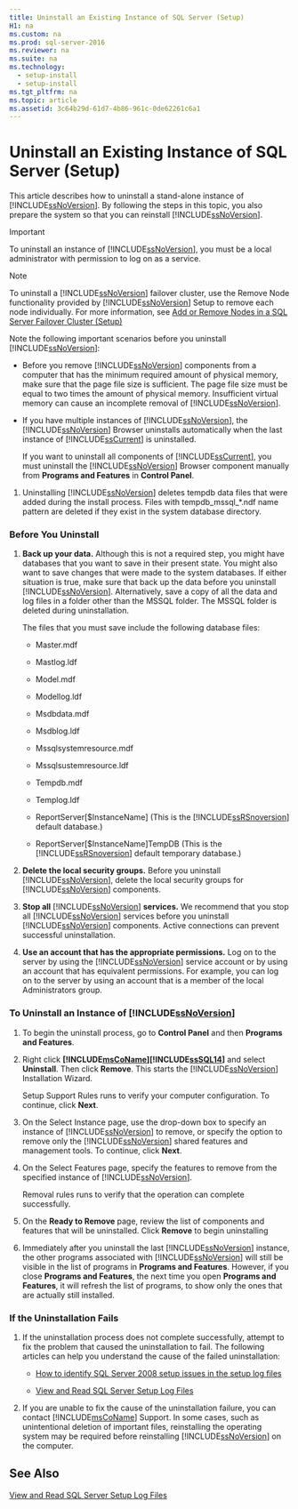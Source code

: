 ```yaml
---
title: Uninstall an Existing Instance of SQL Server (Setup)
H1: na
ms.custom: na
ms.prod: sql-server-2016
ms.reviewer: na
ms.suite: na
ms.technology: 
  - setup-install
  - setup-install
ms.tgt_pltfrm: na
ms.topic: article
ms.assetid: 3c64b29d-61d7-4b86-961c-0de62261c6a1
---
```

# Uninstall an Existing Instance of SQL Server (Setup)
  This article describes how to uninstall a stand-alone instance of [!INCLUDE[ssNoVersion](../../Topics/TopicNameContainA/includes/ssNoVersion_md.md)]. By following the steps in this topic, you also prepare the system so that you can reinstall [!INCLUDE[ssNoVersion](../../Topics/TopicNameContainA/includes/ssNoVersion_md.md)].  
  
> [!IMPORTANT]  
>  To uninstall an instance of [!INCLUDE[ssNoVersion](../../Topics/TopicNameContainA/includes/ssNoVersion_md.md)], you must be a local administrator with permission to log on as a service.  
  
> [!NOTE]  
>  To uninstall a [!INCLUDE[ssNoVersion](../../Topics/TopicNameContainA/includes/ssNoVersion_md.md)] failover cluster, use the Remove Node functionality provided by [!INCLUDE[ssNoVersion](../../Topics/TopicNameContainA/includes/ssNoVersion_md.md)] Setup to remove each node individually. For more information, see [Add or Remove Nodes in a SQL Server Failover Cluster &#40;Setup&#41;](../../Topics/TopicNameContainA/Add-or-Remove-Nodes-in-a-SQL-Server-Failover-Cluster--Setup-.md)  
  
 Note the following important scenarios before you uninstall [!INCLUDE[ssNoVersion](../../Topics/TopicNameContainA/includes/ssNoVersion_md.md)]:  
  
-   Before you remove [!INCLUDE[ssNoVersion](../../Topics/TopicNameContainA/includes/ssNoVersion_md.md)] components from a computer that has the minimum required amount of physical memory, make sure that the page file size is sufficient. The page file size must be equal to two times the amount of physical memory. Insufficient virtual memory can cause an incomplete removal of [!INCLUDE[ssNoVersion](../../Topics/TopicNameContainA/includes/ssNoVersion_md.md)].  
  
-   If you have multiple instances of [!INCLUDE[ssNoVersion](../../Topics/TopicNameContainA/includes/ssNoVersion_md.md)], the [!INCLUDE[ssNoVersion](../../Topics/TopicNameContainA/includes/ssNoVersion_md.md)] Browser uninstalls automatically when the last instance of [!INCLUDE[ssCurrent](../../Topics/TopicNameContainA/includes/ssCurrent_md.md)] is uninstalled.  
  
     If you want to uninstall all components of [!INCLUDE[ssCurrent](../../Topics/TopicNameContainA/includes/ssCurrent_md.md)], you must uninstall the [!INCLUDE[ssNoVersion](../../Topics/TopicNameContainA/includes/ssNoVersion_md.md)] Browser component manually from **Programs and Features** in **Control Panel**.  
  
1.  Uninstalling [!INCLUDE[ssNoVersion](../../Topics/TopicNameContainA/includes/ssNoVersion_md.md)] deletes tempdb data files that were added during the install process. Files with tempdb_mssql_*.ndf name pattern are deleted if they exist in the system database directory.  
  
### Before You Uninstall  
  
1.  **Back up your data.** Although this is not a required step, you might have databases that you want to save in their present state. You might also want to save changes that were made to the system databases. If either situation is true, make sure that back up the data before you uninstall [!INCLUDE[ssNoVersion](../../Topics/TopicNameContainA/includes/ssNoVersion_md.md)]. Alternatively, save a copy of all the data and log files in a folder other than the MSSQL folder. The MSSQL folder is deleted during uninstallation.  
  
     The files that you must save include the following database files:  
  
    -   Master.mdf  
  
    -   Mastlog.ldf  
  
    -   Model.mdf  
  
    -   Modellog.ldf  
  
    -   Msdbdata.mdf  
  
    -   Msdblog.ldf  
  
    -   Mssqlsystemresource.mdf  
  
    -   Mssqlsustemresource.ldf  
  
    -   Tempdb.mdf  
  
    -   Templog.ldf  
  
    -   ReportServer[$InstanceName] (This is the [!INCLUDE[ssRSnoversion](../../Topics/TopicNameContainA/includes/ssRSnoversion_md.md)] default database.)  
  
    -   ReportServer[$InstanceName]TempDB (This is the [!INCLUDE[ssRSnoversion](../../Topics/TopicNameContainA/includes/ssRSnoversion_md.md)] default temporary database.)  
  
2.  **Delete the local security groups.** Before you uninstall [!INCLUDE[ssNoVersion](../../Topics/TopicNameContainA/includes/ssNoVersion_md.md)], delete the local security groups for [!INCLUDE[ssNoVersion](../../Topics/TopicNameContainA/includes/ssNoVersion_md.md)] components.  
  
3.  **Stop all**  [!INCLUDE[ssNoVersion](../../Topics/TopicNameContainA/includes/ssNoVersion_md.md)] **services.** We recommend that you stop all [!INCLUDE[ssNoVersion](../../Topics/TopicNameContainA/includes/ssNoVersion_md.md)] services before you uninstall [!INCLUDE[ssNoVersion](../../Topics/TopicNameContainA/includes/ssNoVersion_md.md)] components. Active connections can prevent successful uninstallation.  
  
4.  **Use an account that has the appropriate permissions.** Log on to the server by using the [!INCLUDE[ssNoVersion](../../Topics/TopicNameContainA/includes/ssNoVersion_md.md)] service account or by using an account that has equivalent permissions. For example, you can log on to the server by using an account that is a member of the local Administrators group.  
  
### To Uninstall an Instance of [!INCLUDE[ssNoVersion](../../Topics/TopicNameContainA/includes/ssNoVersion_md.md)]  
  
1.  To begin the uninstall process, go to **Control Panel** and then **Programs and Features**.  
  
2.  Right click **[!INCLUDE[msCoName](../../Topics/TopicNameContainA/includes/msCoName_md.md)][!INCLUDE[ssSQL14](../../Topics/TopicNameContainA/includes/ssSQL14_md.md)]** and select **Uninstall**. Then click **Remove**. This starts the [!INCLUDE[ssNoVersion](../../Topics/TopicNameContainA/includes/ssNoVersion_md.md)] Installation Wizard.  
  
     Setup Support Rules runs to verify your computer configuration. To continue, click **Next**.  
  
3.  On the Select Instance page, use the drop-down box to specify an instance of [!INCLUDE[ssNoVersion](../../Topics/TopicNameContainA/includes/ssNoVersion_md.md)] to remove, or specify the option to remove only the [!INCLUDE[ssNoVersion](../../Topics/TopicNameContainA/includes/ssNoVersion_md.md)] shared features and management tools. To continue, click **Next**.  
  
4.  On the Select Features page, specify the features to remove from the specified instance of [!INCLUDE[ssNoVersion](../../Topics/TopicNameContainA/includes/ssNoVersion_md.md)].  
  
     Removal rules runs to verify that the operation can complete successfully.  
  
5.  On the **Ready to Remove** page, review the list of components and features that will be uninstalled. Click **Remove** to begin uninstalling  
  
6.  Immediately after you uninstall the last [!INCLUDE[ssNoVersion](../../Topics/TopicNameContainA/includes/ssNoVersion_md.md)] instance, the other programs associated with [!INCLUDE[ssNoVersion](../../Topics/TopicNameContainA/includes/ssNoVersion_md.md)] will still be visible in the list of programs in **Programs and Features**. However, if you close **Programs and Features**, the next time you open **Programs and Features**, it will refresh the list of programs, to show only the ones that are actually still installed.  
  
### If the Uninstallation Fails  
  
1.  If the uninstallation process does not complete successfully, attempt to fix the problem that caused the uninstallation to fail. The following articles can help you understand the cause of the failed uninstallation:  
  
    -   [How to identify SQL Server 2008 setup issues in the setup log files](http://support.microsoft.com/kb/955396/en-us)  
  
    -   [View and Read SQL Server Setup Log Files](../../Topics/TopicNameNotContainA/View-and-Read-SQL-Server-Setup-Log-Files.md)  
  
2.  If you are unable to fix the cause of the uninstallation failure, you can contact [!INCLUDE[msCoName](../../Topics/TopicNameContainA/includes/msCoName_md.md)] Support. In some cases, such as unintentional deletion of important files, reinstalling the operating system may be required before reinstalling [!INCLUDE[ssNoVersion](../../Topics/TopicNameContainA/includes/ssNoVersion_md.md)] on the computer.  
  
## See Also  
 [View and Read SQL Server Setup Log Files](../../Topics/TopicNameNotContainA/View-and-Read-SQL-Server-Setup-Log-Files.md)  
  
  